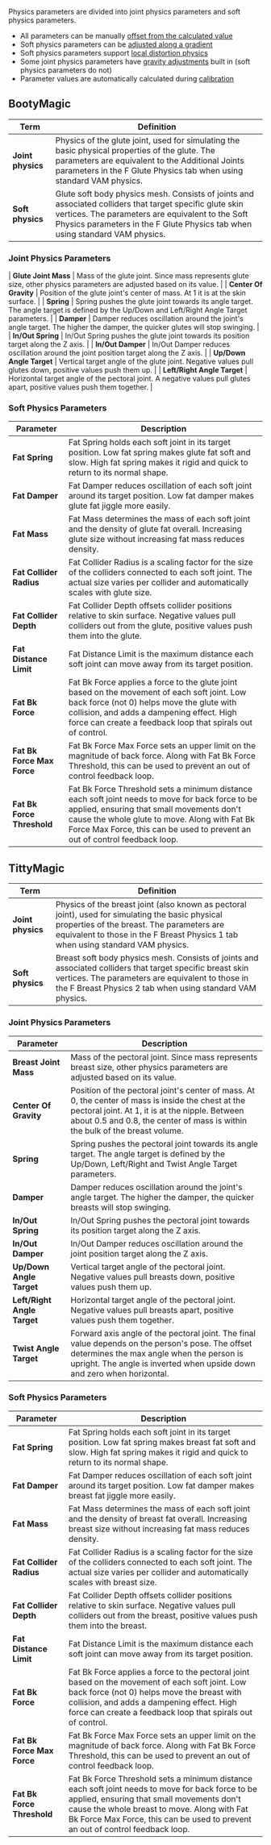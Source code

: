 Physics parameters are divided into joint physics parameters and soft physics parameters.

- All parameters can be manually [offset from the calculated value](/docs/naturalis/v1_0/physics_offsets)
- Soft physics parameters can be [adjusted along a gradient](/docs/naturalis/v1_0/soft_physics_gradient)
- Soft physics parameters support [local distortion physics](/docs/naturalis/v1_0/local_distortion_physics)
- Some joint physics parameters have [gravity adjustments](/docs/naturalis/v1_0/gravity_physics) built in (soft physics parameters do not)
- Parameter values are automatically calculated during [calibration](/docs/naturalis/v1_0/about_calibration)

## BootyMagic

| Term | Definition |
|------|------------|
| **Joint physics** | Physics of the glute joint, used for simulating the basic physical properties of the glute. The parameters are equivalent to the Additional Joints parameters in the F Glute Physics tab when using standard VAM physics. |
| **Soft physics** | Glute soft body physics mesh. Consists of joints and associated colliders that target specific glute skin vertices. The parameters are equivalent to the Soft Physics parameters in the F Glute Physics tab when using standard VAM physics. |

### Joint Physics Parameters

| **Glute Joint Mass** | Mass of the glute joint. Since mass represents glute size, other physics parameters are adjusted based on its value. |
| **Center Of Gravity** | Position of the glute joint's center of mass. At 1 it is at the skin surface. |
| **Spring** | Spring pushes the glute joint towards its angle target. The angle target is defined by the Up/Down and Left/Right Angle Target parameters. |
| **Damper** | Damper reduces oscillation around the joint's angle target. The higher the damper, the quicker glutes will stop swinging. |
| **In/Out Spring** | In/Out Spring pushes the glute joint towards its position target along the Z axis. |
| **In/Out Damper** | In/Out Damper reduces oscillation around the joint position target along the Z axis. |
| **Up/Down Angle Target** | Vertical target angle of the glute joint. Negative values pull glutes down, positive values push them up. |
| **Left/Right Angle Target** | Horizontal target angle of the pectoral joint. A negative values pull glutes apart, positive values push them together. |

### Soft Physics Parameters

| Parameter | Description |
|-----------|-------------|
| **Fat Spring** | Fat Spring holds each soft joint in its target position. Low fat spring makes glute fat soft and slow. High fat spring makes it rigid and quick to return to its normal shape. |
| **Fat Damper** | Fat Damper reduces oscillation of each soft joint around its target position. Low fat damper makes glute fat jiggle more easily. |
| **Fat Mass** | Fat Mass determines the mass of each soft joint and the density of glute fat overall. Increasing glute size without increasing fat mass reduces density. |
| **Fat Collider Radius** | Fat Collider Radius is a scaling factor for the size of the colliders connected to each soft joint. The actual size varies per collider and automatically scales with glute size. |
| **Fat Collider Depth** | Fat Collider Depth offsets collider positions relative to skin surface. Negative values pull colliders out from the glute, positive values push them into the glute. |
| **Fat Distance Limit** | Fat Distance Limit is the maximum distance each soft joint can move away from its target position. |
| **Fat Bk Force** | Fat Bk Force applies a force to the glute joint based on the movement of each soft joint. Low back force (not 0) helps move the glute with collision, and adds a dampening effect. High force can create a feedback loop that spirals out of control. |
| **Fat Bk Force Max Force** | Fat Bk Force Max Force sets an upper limit on the magnitude of back force. Along with Fat Bk Force Threshold, this can be used to prevent an out of control feedback loop. |
| **Fat Bk Force Threshold** | Fat Bk Force Threshold sets a minimum distance each soft joint needs to move for back force to be applied, ensuring that small movements don't cause the whole glute to move. Along with Fat Bk Force Max Force, this can be used to prevent an out of control feedback loop. |

## TittyMagic

| Term | Definition |
|------|------------|
| **Joint physics** | Physics of the breast joint (also known as pectoral joint), used for simulating the basic physical properties of the breast. The parameters are equivalent to those in the F Breast Physics 1 tab when using standard VAM physics. |
| **Soft physics** | Breast soft body physics mesh. Consists of joints and associated colliders that target specific breast skin vertices. The parameters are equivalent to those in the F Breast Physics 2 tab when using standard VAM physics. |

### Joint Physics Parameters

| Parameter | Description |
|-----------|-------------|
| **Breast Joint Mass** | Mass of the pectoral joint. Since mass represents breast size, other physics parameters are adjusted based on its value. |
| **Center Of Gravity** | Position of the pectoral joint's center of mass. At 0, the center of mass is inside the chest at the pectoral joint. At 1, it is at the nipple. Between about 0.5 and 0.8, the center of mass is within the bulk of the breast volume. |
| **Spring** | Spring pushes the pectoral joint towards its angle target. The angle target is defined by the Up/Down, Left/Right and Twist Angle Target parameters. |
| **Damper** | Damper reduces oscillation around the joint's angle target. The higher the damper, the quicker breasts will stop swinging. |
| **In/Out Spring** | In/Out Spring pushes the pectoral joint towards its position target along the Z axis. |
| **In/Out Damper** | In/Out Damper reduces oscillation around the joint position target along the Z axis. |
| **Up/Down Angle Target** | Vertical target angle of the pectoral joint. Negative values pull breasts down, positive values push them up. |
| **Left/Right Angle Target** | Horizontal target angle of the pectoral joint. Negative values pull breasts apart, positive values push them together. |
| **Twist Angle Target** | Forward axis angle of the pectoral joint. The final value depends on the person's pose. The offset determines the max angle when the person is upright. The angle is inverted when upside down and zero when horizontal. |

### Soft Physics Parameters

| Parameter | Description |
|-----------|-------------|
| **Fat Spring** | Fat Spring holds each soft joint in its target position. Low fat spring makes breast fat soft and slow. High fat spring makes it rigid and quick to return to its normal shape. |
| **Fat Damper** | Fat Damper reduces oscillation of each soft joint around its target position. Low fat damper makes breast fat jiggle more easily. |
| **Fat Mass** | Fat Mass determines the mass of each soft joint and the density of breast fat overall. Increasing breast size without increasing fat mass reduces density. |
| **Fat Collider Radius** | Fat Collider Radius is a scaling factor for the size of the colliders connected to each soft joint. The actual size varies per collider and automatically scales with breast size. |
| **Fat Collider Depth** | Fat Collider Depth offsets collider positions relative to skin surface. Negative values pull colliders out from the breast, positive values push them into the breast. |
| **Fat Distance Limit** | Fat Distance Limit is the maximum distance each soft joint can move away from its target position. |
| **Fat Bk Force** | Fat Bk Force applies a force to the pectoral joint based on the movement of each soft joint. Low back force (not 0) helps move the breast with collision, and adds a dampening effect. High force can create a feedback loop that spirals out of control. |
| **Fat Bk Force Max Force** | Fat Bk Force Max Force sets an upper limit on the magnitude of back force. Along with Fat Bk Force Threshold, this can be used to prevent an out of control feedback loop. |
| **Fat Bk Force Threshold** | Fat Bk Force Threshold sets a minimum distance each soft joint needs to move for back force to be applied, ensuring that small movements don't cause the whole breast to move. Along with Fat Bk Force Max Force, this can be used to prevent an out of control feedback loop. |
